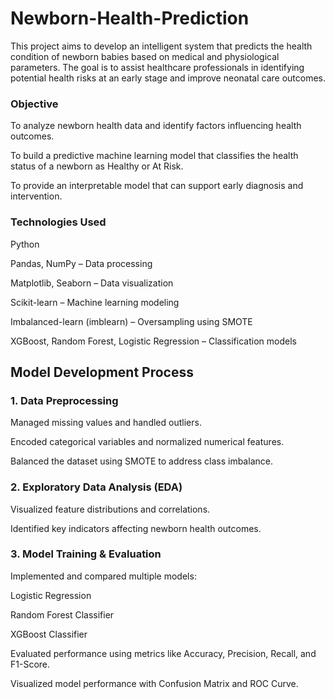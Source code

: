 # Newborn-Health-Prediction
This project aims to develop an intelligent system that predicts the health condition of newborn babies based on medical and physiological parameters. The goal is to assist healthcare professionals in identifying potential health risks at an early stage and improve neonatal care outcomes.

### Objective
To analyze newborn health data and identify factors influencing health outcomes.

To build a predictive machine learning model that classifies the health status of a newborn as Healthy or At Risk.

To provide an interpretable model that can support early diagnosis and intervention.

### Technologies Used

Python

Pandas, NumPy – Data processing

Matplotlib, Seaborn – Data visualization

Scikit-learn – Machine learning modeling

Imbalanced-learn (imblearn) – Oversampling using SMOTE

XGBoost, Random Forest, Logistic Regression – Classification models

## Model Development Process

### 1. Data Preprocessing

Managed missing values and handled outliers.

Encoded categorical variables and normalized numerical features.

Balanced the dataset using SMOTE to address class imbalance.

### 2. Exploratory Data Analysis (EDA)

Visualized feature distributions and correlations.

Identified key indicators affecting newborn health outcomes.

### 3. Model Training & Evaluation

Implemented and compared multiple models:

Logistic Regression

Random Forest Classifier

XGBoost Classifier

Evaluated performance using metrics like Accuracy, Precision, Recall, and F1-Score.

Visualized model performance with Confusion Matrix and ROC Curve.

